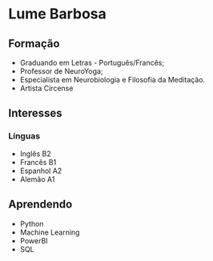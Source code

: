 
# Lume Barbosa

## Formação

- Graduando em Letras - Português/Francês;
- Professor de NeuroYoga;
- Especialista em Neurobiologia e Filosofia da Meditação.
- Artista Circense


## Interesses
### Línguas
- Inglês B2
- Francês B1
- Espanhol A2
- Alemão A1

## Aprendendo
- Python
- Machine Learning
- PowerBI
- SQL
